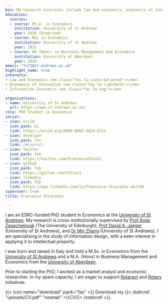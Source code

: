 ```yaml
---
bio: My research interests include law and economics, economics of innovation, and information economics.
education:
  courses:
  - course: Ph.D. in Economics
    institution: University of St Andrews
    year: 2026 (Expected)
  - course: MSc in Economics
    institution: University of St Andrews
    year: 2021
  - course: MA (Hons) in Business Management and Economics
    institution: University of Aberdeen
    year: 2019
email: "fc73@st-andrews.ac.uk"
highlight_name: true
interests:
- Law and Economics <em class="fas fa-scale-balanced"></em>
- Economics of Innovation <em class="fas fa-lightbulb"></em>
- Information Economics <em class="fas fa-tag"></em>

organizations:
- name: University of St Andrews
  url: https://www.st-andrews.ac.uk/
role: PhD Student in Economics
social:
- icon: orcid
  icon_pack: ai 
  link: https://orcid.org/0000-0003-3824-6711 
- icon: envelope
  icon_pack: fas
  link: /#contact
- icon: twitter
  icon_pack: fab
  link: https://twitter.com/FrancescaChia11
- icon: github
  icon_pack: fab
  link: https://github.com/FChia11
- icon: linkedin
  icon_pack: fab
  link: https://www.linkedin.com/in/francesca-chiaradia-abit96
superuser: true
title: Francesca Chiaradia

---
```


I am an ESRC-funded PhD student in Economics at the [University of St Andrews](https://www.st-andrews.ac.uk/). My research is cross-institutionally supervised by [Prof Andy Zapechelnyuk](https://www.ed.ac.uk/profile/professor-andy-zapechelnyuk) (The University of Edinburgh), [Prof David A. Jaeger](https://risweb.st-andrews.ac.uk/portal/en/persons/david-a-jaeger(edd24b23-7d88-4ef8-834e-46ea4d47c6a7).html) (University of St Andrews), and [Dr Min Zhang](https://risweb.st-andrews.ac.uk/portal/en/persons/min-zhang(1e199ba1-7016-4e8e-83fb-43cc92d7caec).html) (University of St Andrews). I am specialising in the study of information design, with a keen interest in applying it to intellectual property. 

I was born and raised in Italy and hold a M.Sc. in Economics from the [University of St Andrews](https://www.st-andrews.ac.uk/) and a M.A. (Hons) in Business Management and Economics from the [University of Aberdeen](https://www.abdn.ac.uk/). 

Prior to starting the PhD, I worked as a market analyst and economic researcher. In my spare capacity, I am eager to support [Rotaract](https://www.facebook.com/RotaractAberdeen/?locale=en_GB) and [Rotary](https://www.rotary-ribi.org/clubs/homepage.php?ClubID=3) initiatives. 

{{< icon name="download" pack="fas" >}} Download my {{< staticref "uploads/CV.pdf" "newtab" >}}CV{{< /staticref >}}.
